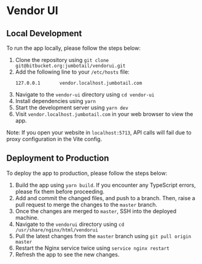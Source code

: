 # Vendor UI

## Local Development

To run the app locally, please follow the steps below:

1. Clone the repository using `git clone git@bitbucket.org:jumbotail/vendorui.git`
2. Add the following line to your `/etc/hosts` file:
    ```
    127.0.0.1       vendor.localhost.jumbotail.com
    ```
3. Navigate to the `vendor-ui` directory using `cd vendor-ui`
4. Install dependencies using `yarn`
5. Start the development server using `yarn dev`
6. Visit `vendor.localhost.jumbotail.com` in your web browser to view the app.

Note: If you open your website in `localhost:5713`, API calls will fail due to proxy configuration in the Vite config.

## Deployment to Production

To deploy the app to production, please follow the steps below:

1. Build the app using `yarn build`. If you encounter any TypeScript errors, please fix them before proceeding.
2. Add and commit the changed files, and push to a branch. Then, raise a pull request to merge the changes to the `master` branch.
3. Once the changes are merged to `master`, SSH into the deployed machine.
4. Navigate to the `vendorui` directory using `cd /usr/share/nginx/html/vendorui`
5. Pull the latest changes from the `master` branch using `git pull origin master`
6. Restart the Nginx service twice using `service nginx restart`
7. Refresh the app to see the new changes.